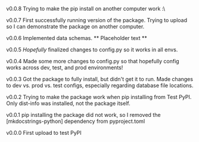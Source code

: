 v0.0.8
Trying to make the pip install on another computer work :\

v0.0.7
First successfully running version of the package. Trying to upload so I can demonstrate the package on another computer.

v0.0.6
Implemented data schemas. ** Placeholder text **

v0.0.5
*Hopefully* finalized changes to config.py so it works in all envs.

v0.0.4
Made some more changes to config.py so that hopefully config works across dev, test, and prod environments!

v0.0.3
Got the package to fully install, but didn't get it to run. Made changes to dev vs. prod vs. test configs, especially regarding database file locations.

v0.0.2
Trying to make the package work when pip installing from Test PyPI. Only dist-info was installed, not the package itself.

v0.0.1
pip installing the package did not work, so I removed the [mkdocstrings-python] dependency from pyproject.toml

v0.0.0
First upload to test PyPI